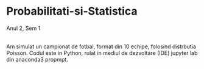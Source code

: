 # Probabilitati-si-Statistica
Anul 2, Sem 1

<br/>
Am simulat un campionat de fotbal, format din 10 echipe, folosind distrbutia Poisson. Codul este in Python, rulat in mediul de dezvoltare (IDE) jupyter lab din anaconda3 propmpt.
